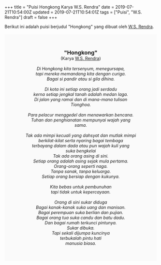 +++
title = "Puisi Hongkong Karya W.S. Rendra"
date = 2019-07-21T10:54:00Z
updated = 2019-07-21T10:54:01Z
tags = ["Puisi", "W.S. Rendra"]
draft = false
+++

<div dir="ltr" style="text-align: left;" trbidi="on"><div style="text-align: justify;">Berikut ini adalah puisi berjudul "Hongkong" yang dibuat oleh <a href="https://ensiklopedia.kemdikbud.go.id/sastra/artikel/Rendra" target="_blank">W.S. Rendra</a>. </div><br /><div style="background: #FAFAFA; font-size: 14px; height: auto; margin: 0 auto; padding: 50px; text-align: center; width: auto;"><span style="font-size: 18px;"><b>"Hongkong"</b></span><br />(Karya <a href="https://www.sekata.web.id/tags/w.s.-rendra" target="_blank">W.S. Rendra</a>) <br /><br /><i>Di Hongkong kita tersenyum, menegursapa,<br />tapi mereka memandang kita dengan curiga.<br />Bagai si pandir atau si gila dihina.<br /><br />Di kota ini setiap orang jadi serdadu<br />kerna setiap jengkal tanah adalah medan laga.<br />Di jalan yang ramai dan di mana-mana tulisan<br />Tionghoa.<br /><br />Para pelacur menggedel dan menawarkan bencana.<br />Tuhan dan penghianatan mempunyai wajah yang<br />sama.<br /><br />Tak ada mimpi kecuali yang dahsyat dan mutlak mimpi<br />berkilat-kilat serta nyaring bagai tembaga<br />terbayang dalam dada atau pun wajah kuli yang<br />suka bengkelai<br />Tak ada orang asing di sini.<br />Setiap orang adalah asing sejak mula pertama.<br />Orang-orang seperti naga.<br />Tanpa sanak, tanpa keluarga.<br />Setiap orang bersiap dengan kukunya.<br /><br />Kita bebas untuk pembunuhan<br />tapi tidak untuk kepercayaan.<br /><br />Orang di sini sukar diduga<br />Bagai kanak-kanak suka uang dan manisan.<br />Bagai perempuan suka berlian dan pujian.<br />Bagai orang tua suka candu dan batu dadu.<br />Dan bagai rumah terkunci pintunya.<br />Sukar dibuka.<br />Tapi sekali dijumpa kuncinya<br />terbukalah pintu hati<br />manusia biasa.</i> </div></div>
